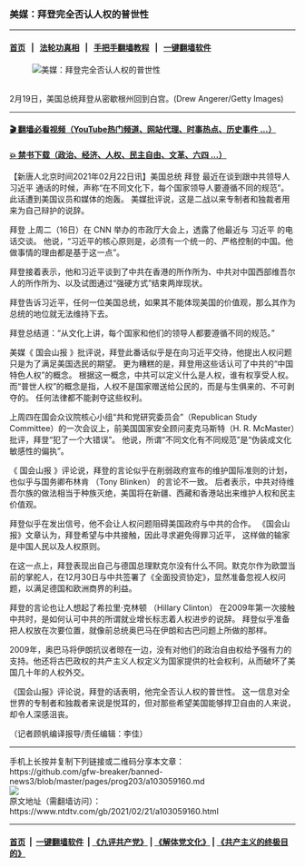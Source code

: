 ### 美媒：拜登完全否认人权的普世性
------------------------

#### [首页](https://github.com/gfw-breaker/banned-news3/blob/master/README.md) &nbsp;&nbsp;|&nbsp;&nbsp; [法轮功真相](https://github.com/begood0513/basic/blob/master/README.md)  &nbsp;&nbsp;|&nbsp;&nbsp; [手把手翻墙教程](https://github.com/gfw-breaker/guides/wiki)  &nbsp;&nbsp;|&nbsp;&nbsp; [一键翻墙软件](https://github.com/gfw-breaker/nogfw/blob/master/README.md)  



<div><div class="featured_image">
 <figure>
  <img alt="美媒：拜登完全否认人权的普世性" src="https://i.ntdtv.com/assets/uploads/2021/02/GettyImages-1231268457-800x450.jpg"/>
 </figure><br/>
 <span class="caption">
  2月19日，美国总统拜登从密歇根州回到白宫。(Drew Angerer/Getty Images)
 </span>
</div>
</div><hr/>

#### [ 🎬  翻墙必看视频（YouTube热门频道、网站代理、时事热点、历史事件 ...）](https://github.com/gfw-breaker/links/blob/master/banned.md)

#### [ 💥  禁书下载（政治、经济、人权、民主自由、文革、六四 ...）](https://github.com/gfw-breaker/books/blob/master/README.md)

<div><div class="post_content" itemprop="articleBody">
 <p>
  <span style="vertical-align: inherit;">
   <span style="vertical-align: inherit;">
    <span style="vertical-align: inherit;">
     <span style="vertical-align: inherit;">
      <span style="vertical-align: inherit;">
       <span style="vertical-align: inherit;">
        <span style="vertical-align: inherit;">
         <span style="vertical-align: inherit;">
          【新唐人北京时间2021年02月22日讯】美国总统
         </span>
        </span>
       </span>
      </span>
     </span>
    </span>
   </span>
  </span>
  <span style="vertical-align: inherit;">
   <span style="vertical-align: inherit;">
    <span style="vertical-align: inherit;">
     <span style="vertical-align: inherit;">
      <span style="vertical-align: inherit;">
       <span style="vertical-align: inherit;">
        <ok href="https://www.ntdtv.com/gb/拜登.htm">
         拜登
        </ok>
        最近在谈到跟中共领导人
        <ok href="https://www.ntdtv.com/gb/习近平.htm">
         习近平
        </ok>
        通话的时候，声称“在不同文化下，每个国家领导人要遵循不同的规范”。
       </span>
      </span>
     </span>
    </span>
   </span>
   <span style="vertical-align: inherit;">
    <span style="vertical-align: inherit;">
     <span style="vertical-align: inherit;">
      <span style="vertical-align: inherit;">
       <span style="vertical-align: inherit;">
        此话遭到美国议员和媒体的炮轰。
       </span>
      </span>
     </span>
    </span>
   </span>
   <span style="vertical-align: inherit;">
    <span style="vertical-align: inherit;">
     <span style="vertical-align: inherit;">
      <span style="vertical-align: inherit;">
       <span style="vertical-align: inherit;">
        美媒批评说，这是二战以来专制者和独裁者用来为自己辩护的说辞。
       </span>
      </span>
     </span>
    </span>
   </span>
  </span>
 </p>
 <p>
  <span style="vertical-align: inherit;">
   <span style="vertical-align: inherit;">
    <span style="vertical-align: inherit;">
     <span style="vertical-align: inherit;">
      <span style="vertical-align: inherit;">
       <span style="vertical-align: inherit;">
        <ok href="https://www.ntdtv.com/gb/拜登.htm">
         拜登
        </ok>
        上周二（16日）在
        <ok href="https://www.ntdtv.com/gb/cnn.htm">
         CNN
        </ok>
        举办的市政厅大会上，透露了他最近与
        <ok href="https://www.ntdtv.com/gb/习近平.htm">
         习近平
        </ok>
        的电话交谈。
       </span>
      </span>
     </span>
    </span>
   </span>
   <span style="vertical-align: inherit;">
    <span style="vertical-align: inherit;">
     <span style="vertical-align: inherit;">
      <span style="vertical-align: inherit;">
       <span style="vertical-align: inherit;">
        他说，“习近平的核心原则是，必须有一个统一的、严格控制的中国。他做事情的理由都是基于这一点”。
       </span>
      </span>
     </span>
    </span>
   </span>
  </span>
 </p>
 <p>
  <span style="vertical-align: inherit;">
   <span style="vertical-align: inherit;">
    <span style="vertical-align: inherit;">
     <span style="vertical-align: inherit;">
      <span style="vertical-align: inherit;">
       <span style="vertical-align: inherit;">
        拜登接着表示，他和习近平谈到了中共在香港的所作所为、中共对中国西部维吾尔人的所作所为、以及试图通过“强硬方式”结束两岸现状。
       </span>
      </span>
     </span>
    </span>
   </span>
  </span>
 </p>
 <p>
  <span style="vertical-align: inherit;">
   <span style="vertical-align: inherit;">
    <span style="vertical-align: inherit;">
     <span style="vertical-align: inherit;">
      <span style="vertical-align: inherit;">
       <span style="vertical-align: inherit;">
        拜登告诉习近平，任何一位美国总统，如果其不能体现美国的价值观，那么其作为总统的地位就无法维持下去。
       </span>
      </span>
     </span>
    </span>
   </span>
  </span>
 </p>
 <p>
  <span style="vertical-align: inherit;">
   <span style="vertical-align: inherit;">
    <span style="vertical-align: inherit;">
     <span style="vertical-align: inherit;">
      <span style="vertical-align: inherit;">
       <span style="vertical-align: inherit;">
        拜登总结道：“从文化上讲，每个国家和他们的领导人都要遵循不同的规范。”
       </span>
      </span>
     </span>
    </span>
   </span>
  </span>
 </p>
 <p>
  <span style="vertical-align: inherit;">
   <span style="vertical-align: inherit;">
    <span style="vertical-align: inherit;">
     <span style="vertical-align: inherit;">
      <span style="vertical-align: inherit;">
       <span style="vertical-align: inherit;">
        美媒《
        <ok href="https://www.ntdtv.com/gb/国会山报.htm">
         国会山报
        </ok>
        》批评说，拜登此番话似乎是在向习近平交待，他提出人权问题只是为了满足美国选民的期望。
       </span>
      </span>
     </span>
    </span>
   </span>
   <span style="vertical-align: inherit;">
    <span style="vertical-align: inherit;">
     <span style="vertical-align: inherit;">
      <span style="vertical-align: inherit;">
       <span style="vertical-align: inherit;">
        更为糟糕的是，拜登用这些话认可了中共的“中国特色人权”的概念。
       </span>
      </span>
     </span>
    </span>
   </span>
   <span style="vertical-align: inherit;">
    <span style="vertical-align: inherit;">
     <span style="vertical-align: inherit;">
      <span style="vertical-align: inherit;">
       <span style="vertical-align: inherit;">
        根据这一概念，中共可以定义什么是人权，谁有权享受人权。
       </span>
      </span>
     </span>
    </span>
   </span>
   <span style="vertical-align: inherit;">
    <span style="vertical-align: inherit;">
     <span style="vertical-align: inherit;">
      <span style="vertical-align: inherit;">
       <span style="vertical-align: inherit;">
        而“普世人权”的概念是指，人权不是国家赠送给公民的，而是与生俱来的、不可剥夺的。
       </span>
      </span>
     </span>
    </span>
   </span>
   <span style="vertical-align: inherit;">
    <span style="vertical-align: inherit;">
     <span style="vertical-align: inherit;">
      <span style="vertical-align: inherit;">
       <span style="vertical-align: inherit;">
        任何法律都不能剥夺这些权利。
       </span>
      </span>
     </span>
    </span>
   </span>
  </span>
 </p>
 <p>
  <span style="vertical-align: inherit;">
   <span style="vertical-align: inherit;">
    <span style="vertical-align: inherit;">
     <span style="vertical-align: inherit;">
      <span style="vertical-align: inherit;">
       <span style="vertical-align: inherit;">
        上周四在国会众议院核心小组“共和党研究委员会”（Republican Study Committee）的一次会议上，前美国国家安全顾问麦克马斯特（H. R. McMaster）批评，拜登“犯了一个大错误”。
       </span>
      </span>
     </span>
    </span>
   </span>
   <span style="vertical-align: inherit;">
    <span style="vertical-align: inherit;">
     <span style="vertical-align: inherit;">
      <span style="vertical-align: inherit;">
       <span style="vertical-align: inherit;">
        他说，所谓“不同文化有不同规范”是“伪装成文化敏感性的偏执”。
       </span>
      </span>
     </span>
    </span>
   </span>
  </span>
 </p>
 <p>
  <span style="vertical-align: inherit;">
   <span style="vertical-align: inherit;">
    <span style="vertical-align: inherit;">
     <span style="vertical-align: inherit;">
      <span style="vertical-align: inherit;">
       <span style="vertical-align: inherit;">
        《
        <ok href="https://www.ntdtv.com/gb/国会山报.htm">
         国会山报
        </ok>
        》评论说，拜登的言论似乎在削弱政府宣布的维护国际准则的计划，也似乎与国务卿布林肯
        <span style="font-weight: 400;">
         （Tony Blinken）
        </span>
        的言论不一致。
       </span>
      </span>
     </span>
    </span>
   </span>
   <span style="vertical-align: inherit;">
    <span style="vertical-align: inherit;">
     <span style="vertical-align: inherit;">
      <span style="vertical-align: inherit;">
       <span style="vertical-align: inherit;">
        后者表示，中共对待维吾尔族的做法相当于种族灭绝，美国将在新疆、西藏和香港站出来维护人权和民主价值观。
       </span>
      </span>
     </span>
    </span>
   </span>
  </span>
 </p>
 <p>
  <span style="vertical-align: inherit;">
   <span style="vertical-align: inherit;">
    <span style="vertical-align: inherit;">
     <span style="vertical-align: inherit;">
      <span style="vertical-align: inherit;">
       <span style="vertical-align: inherit;">
        拜登似乎在发出信号，他不会让人权问题阻碍美国政府与中共的合作。
       </span>
      </span>
     </span>
    </span>
   </span>
   <span style="vertical-align: inherit;">
    <span style="vertical-align: inherit;">
     <span style="vertical-align: inherit;">
      <span style="vertical-align: inherit;">
       <span style="vertical-align: inherit;">
        《国会山报》文章认为，拜登希望与中共接触，因此寻求避免得罪习近平，
       </span>
      </span>
     </span>
    </span>
   </span>
   <span style="vertical-align: inherit;">
    <span style="vertical-align: inherit;">
     <span style="vertical-align: inherit;">
      <span style="vertical-align: inherit;">
       <span style="vertical-align: inherit;">
        这样做的输家是中国人民以及人权原则。
       </span>
      </span>
     </span>
    </span>
   </span>
  </span>
 </p>
 <p>
  <span style="vertical-align: inherit;">
   <span style="vertical-align: inherit;">
    <span style="vertical-align: inherit;">
     <span style="vertical-align: inherit;">
      <span style="vertical-align: inherit;">
       <span style="vertical-align: inherit;">
        在这一点上，拜登表现出自己与德国总理默克尔没有什么不同。默克尔作为欧盟当前的掌舵人，在12月30日与中共签署了《全面投资协定》，显然准备忽视人权问题，以满足德国和欧洲商界的利益。
       </span>
      </span>
     </span>
    </span>
   </span>
  </span>
 </p>
 <p>
  <span style="vertical-align: inherit;">
   <span style="vertical-align: inherit;">
    <span style="vertical-align: inherit;">
     <span style="vertical-align: inherit;">
      <span style="vertical-align: inherit;">
       <span style="vertical-align: inherit;">
        拜登的言论也让人想起了希拉里·克林顿
        <span style="font-weight: 400;">
         （Hillary Clinton）
        </span>
        在2009年第一次接触中共时，是如何认可中共的所谓就业增长标志着人权进步的说辞。
       </span>
      </span>
     </span>
    </span>
   </span>
   <span style="vertical-align: inherit;">
    <span style="vertical-align: inherit;">
     <span style="vertical-align: inherit;">
      <span style="vertical-align: inherit;">
       <span style="vertical-align: inherit;">
        拜登似乎准备把人权放在次要位置，就像前总统奥巴马在伊朗和古巴问题上所做的那样。
       </span>
      </span>
     </span>
    </span>
   </span>
  </span>
 </p>
 <p>
  <span style="vertical-align: inherit;">
   <span style="vertical-align: inherit;">
    <span style="vertical-align: inherit;">
     <span style="vertical-align: inherit;">
      <span style="vertical-align: inherit;">
       <span style="vertical-align: inherit;">
        2009年，奥巴马将伊朗抗议者晾在一边，没有对他们的政治自由权给予强有力的支持。他还将古巴政权的共产主义人权定义为国家提供的社会权利，从而破坏了美国几十年的人权外交。
       </span>
      </span>
     </span>
    </span>
   </span>
  </span>
 </p>
 <p>
  <span style="vertical-align: inherit;">
   <span style="vertical-align: inherit;">
    <span style="vertical-align: inherit;">
     <span style="vertical-align: inherit;">
      <span style="vertical-align: inherit;">
       <span style="vertical-align: inherit;">
        《国会山报》评论说，拜登的话表明，他完全否认人权的普世性。
       </span>
      </span>
     </span>
    </span>
   </span>
   <span style="vertical-align: inherit;">
    <span style="vertical-align: inherit;">
     <span style="vertical-align: inherit;">
      <span style="vertical-align: inherit;">
       <span style="vertical-align: inherit;">
        这一信息对全世界的专制者和独裁者来说是悦耳的，但对那些希望美国能够捍卫自由的人来说，却令人深感沮丧。
       </span>
      </span>
     </span>
    </span>
   </span>
  </span>
 </p>
 <p>
  （记者顾帆编译报导/责任编辑：李佳）
 </p>
</div></div>
<hr/>
手机上长按并复制下列链接或二维码分享本文章：<br/>
https://github.com/gfw-breaker/banned-news3/blob/master/pages/prog203/a103059160.md <br/>
<a href='https://github.com/gfw-breaker/banned-news3/blob/master/pages/prog203/a103059160.md'><img src='https://github.com/gfw-breaker/banned-news3/blob/master/pages/prog203/a103059160.md.png'/></a> <br/>
原文地址（需翻墙访问）：https://www.ntdtv.com/gb/2021/02/21/a103059160.html


------------------------
#### [首页](https://github.com/gfw-breaker/banned-news3/blob/master/README.md) &nbsp;|&nbsp; [一键翻墙软件](https://github.com/gfw-breaker/nogfw/blob/master/README.md) &nbsp;| [《九评共产党》](https://github.com/gfw-breaker/9ping.md/blob/master/README.md#九评之一评共产党是什么) | [《解体党文化》](https://github.com/gfw-breaker/jtdwh.md/blob/master/README.md) | [《共产主义的终极目的》](https://github.com/gfw-breaker/gczydzjmd.md/blob/master/README.md)


<img src='http://gfw-breaker.win/banned-news3/pages/prog203/a103059160.md' width='0px' height='0px'/>